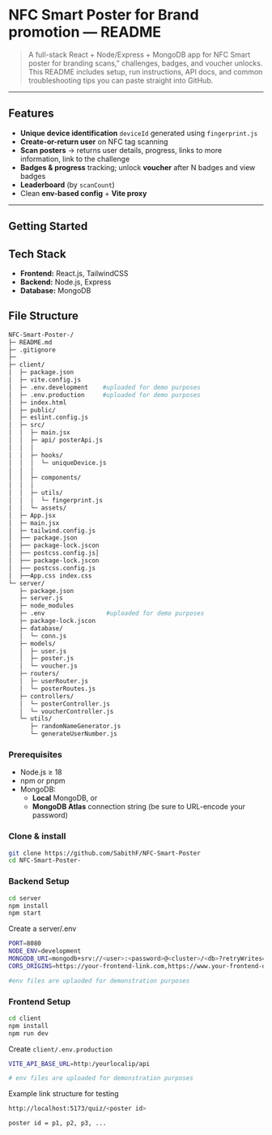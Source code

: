 # NFC Smart Poster for Brand promotion — README
> A full-stack React + Node/Express + MongoDB app for NFC Smart poster for branding scans,” challenges, badges, and voucher unlocks. 
This README includes setup, run instructions, API docs, and common troubleshooting tips you can paste straight into GitHub.


---


## Features
-  **Unique device identification** `deviceId` generated using `fingerprint.js` 
-  **Create-or-return user**  on NFC tag scanning
-  **Scan posters** → returns user details, progress, links to more information, link to the challenge
-  **Badges & progress** tracking; unlock **voucher** after N badges and view badges
-  **Leaderboard** (by `scanCount`)
-  Clean **env-based config** + **Vite proxy** 

---

## Getting Started

## Tech Stack
- **Frontend:** React.js, TailwindCSS
- **Backend:** Node.js, Express
- **Database:** MongoDB

## File Structure
```bash
NFC-Smart-Poster-/
├─ README.md                      
├─ .gitignore                     
├─ 
├─ client/                        
│  ├─ package.json
│  ├─ vite.config.js              
│  ├─ .env.development    #uploaded for demo purposes        
│  ├─ .env.production     #uploaded for demo purposes        
│  ├─ index.html
│  ├─ public/                    
│  ├─ eslint.config.js  
│  ├─ src/
│  │  ├─ main.jsx                
│  │  ├─ api/ posterApi.js
│  │  │           
│  │  ├─ hooks/
│  │  │  └─ uniqueDevice.js       
│  │  │  
│  │  ├─ components/              
│  │  │      
│  │  ├─ utils/
│  │  │  └─ fingerprint.js
│  │  └─ assets/                 
│  ├─ App.jsx     
│  ├─ main.jsx
│  ├─ tailwind.config.js 
│  ├── package.json
│  ├── package-lock.jscon 
│  ├── postcss.config.js│  
│  ├── package-lock.jscon 
│  ├── postcss.config.js
│  ├──App.css index.css        
└─ server/                        
   ├─ package.json
   ├─ server.js   
   ├─ node_modules                
   ├─ .env                 #uploaded for demo purposes        
   ├─ package-lock.jscon             
   ├─ database/
   │  └─ conn.js                  
   ├─ models/
   │  ├─ user.js                  
   │  ├─ poster.js                
   │  └─ voucher.js               
   ├─ routers/
   │  ├─ userRouter.js            
   │  └─ posterRoutes.js          
   ├─ controllers/
   │  └─ posterController.js     
   │  └─ voucherController.js
   └─ utils/
      ├─ randomNameGenerator.js   
      └─ generateUserNumber.js    

```

### Prerequisites
- Node.js ≥ 18
- npm or pnpm
- MongoDB:
  - **Local** MongoDB, or
  - **MongoDB Atlas** connection string (be sure to URL-encode your password)

### Clone & install

```bash
git clone https://github.com/SabithF/NFC-Smart-Poster
cd NFC-Smart-Poster-
```
### Backend Setup
```bash
cd server
npm install
npm start
```
Create a server/.env
```bash
PORT=8080
NODE_ENV=development
MONGODB_URI=mongodb+srv://<user>:<password>@<cluster>/<db>?retryWrites=true&w=majority&appName=<app>
CORS_ORIGINS=https://your-frontend-link.com,https://www.your-frontend-dmoain.com

#env files are uplaoded for demonstration purposes

```

### Frontend Setup
```bash
cd client
npm install
npm run dev
```

Create `client/.env.production`
```bash
VITE_API_BASE_URL=http:/yourlocalip/api

# env files are uploaded for demonstration purposes
```

Example link structure for testing 
```bash
http://localhost:5173/quiz/<poster id>

poster id = p1, p2, p3, ...
```
 
